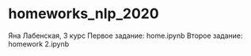 # homeworks_nlp_2020
Яна Лабенская, 3 курс
Первое задание: home.ipynb
Второе задание: homework 2.ipynb
